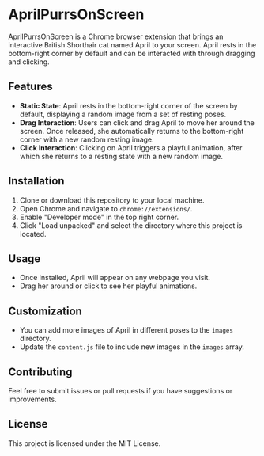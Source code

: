 # AprilPurrsOnScreen

AprilPurrsOnScreen is a Chrome browser extension that brings an interactive British Shorthair cat named April to your screen. April rests in the bottom-right corner by default and can be interacted with through dragging and clicking.

## Features

- **Static State**: April rests in the bottom-right corner of the screen by default, displaying a random image from a set of resting poses.
- **Drag Interaction**: Users can click and drag April to move her around the screen. Once released, she automatically returns to the bottom-right corner with a new random resting image.
- **Click Interaction**: Clicking on April triggers a playful animation, after which she returns to a resting state with a new random image.

## Installation

1. Clone or download this repository to your local machine.
2. Open Chrome and navigate to `chrome://extensions/`.
3. Enable "Developer mode" in the top right corner.
4. Click "Load unpacked" and select the directory where this project is located.

## Usage

- Once installed, April will appear on any webpage you visit.
- Drag her around or click to see her playful animations.

## Customization

- You can add more images of April in different poses to the `images` directory.
- Update the `content.js` file to include new images in the `images` array.

## Contributing

Feel free to submit issues or pull requests if you have suggestions or improvements.

## License

This project is licensed under the MIT License.